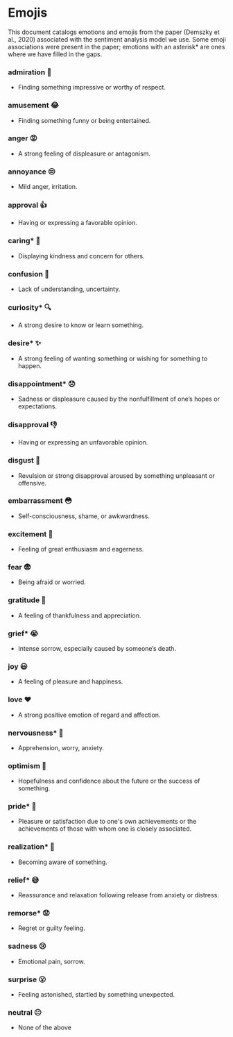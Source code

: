 # Emojis
This document catalogs emotions and emojis from the paper (Demszky et al., 2020) associated with the sentiment analysis model we use. Some emoji associations were present in the paper; emotions with an asterisk* are ones where we have filled in the gaps.

### admiration 👏 
- Finding something impressive or worthy of respect. 

### amusement 😂 
- Finding something funny or being entertained. 

### anger 😡 
- A strong feeling of displeasure or antagonism. 

### annoyance 😒 
- Mild anger, irritation. 

### approval 👍 
- Having or expressing a favorable opinion. 

### caring* 🩷 
- Displaying kindness and concern for others. 

### confusion 🤨 
- Lack of understanding, uncertainty. 

### curiosity* 🔍 
- A strong desire to know or learn something. 

### desire* ✨ 
- A strong feeling of wanting something or wishing for something to happen. 

### disappointment* 😞 
- Sadness or displeasure caused by the nonfulfillment of one’s hopes or expectations. 

### disapproval 👎 
- Having or expressing an unfavorable opinion. 

### disgust 🤮 
- Revulsion or strong disapproval aroused by something unpleasant or offensive. 

### embarrassment 😳 
- Self-consciousness, shame, or awkwardness. 

### excitement 🤩 
- Feeling of great enthusiasm and eagerness. 

### fear 😨 
- Being afraid or worried. 

### gratitude 🙏 
- A feeling of thankfulness and appreciation. 

### grief* 😭 
- Intense sorrow, especially caused by someone’s death. 

### joy 😃 
- A feeling of pleasure and happiness. 

### love ❤️ 
- A strong positive emotion of regard and affection. 

### nervousness* 😬 
- Apprehension, worry, anxiety. 

### optimism 🤞 
- Hopefulness and confidence about the future or the success of something. 

### pride* 😤 
- Pleasure or satisfaction due to one's own achievements or the achievements of those with whom one is closely associated. 

### realization* 👀 
- Becoming aware of something. 

### relief* 😅 
- Reassurance and relaxation following release from anxiety or distress. 

### remorse* 😟 
- Regret or guilty feeling. 

### sadness 😢 
- Emotional pain, sorrow. 

### surprise 😮 
- Feeling astonished, startled by something unexpected.

### neutral 😐
- None of the above